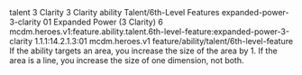<ability>
  <metadata>
    <class>talent</class>
    <cost>3 Clarity</cost>
    <cost_amount>3</cost_amount>
    <cost_resource>Clarity</cost_resource>
    <feature_type>ability</feature_type>
    <file_dpath>Talent/6th-Level Features</file_dpath>
    <item_id>expanded-power-3-clarity</item_id>
    <item_index>01</item_index>
    <item_name>Expanded Power (3 Clarity)</item_name>
    <level>6</level>
    <scc>mcdm.heroes.v1:feature.ability.talent.6th-level-feature:expanded-power-3-clarity</scc>
    <scdc>1.1.1:14.2.1.3:01</scdc>
    <source>mcdm.heroes.v1</source>
    <type>feature/ability/talent/6th-level-feature</type>
  </metadata>
  <effects>
    <effect type="mundane">If the ability targets an area, you increase the size of the area by 1. If the area is a line, you increase the size of one dimension, not both.</effect>
  </effects>
</ability>
